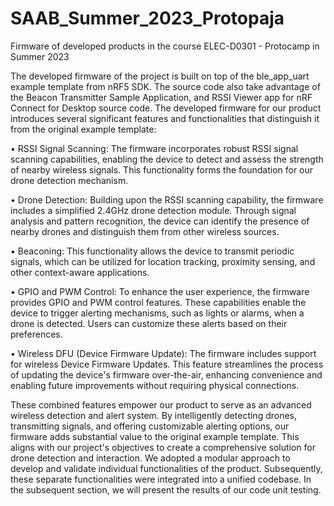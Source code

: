 # SAAB_Summer_2023_Protopaja
Firmware of developed products in the course ELEC-D0301 - Protocamp in Summer 2023


The developed firmware of the project is built on top of the ble_app_uart example template from nRF5 SDK. The source code also take advantage of the Beacon Transmitter Sample Application, and RSSI Viewer app for nRF Connect for Desktop source code.
The developed firmware for our product introduces several significant features and functionalities that distinguish it from the original example template:

•	RSSI Signal Scanning: The firmware incorporates robust RSSI signal scanning capabilities, enabling the device to detect and assess the strength of nearby wireless signals. This functionality forms the foundation for our drone detection mechanism.

•	Drone Detection: Building upon the RSSI scanning capability, the firmware includes a simplified 2.4GHz drone detection module. Through signal analysis and pattern recognition, the device can identify the presence of nearby drones and distinguish them from other wireless sources.

•	Beaconing: This functionality allows the device to transmit periodic signals, which can be utilized for location tracking, proximity sensing, and other context-aware applications.

•	GPIO and PWM Control: To enhance the user experience, the firmware provides GPIO and PWM control features. These capabilities enable the device to trigger alerting mechanisms, such as lights or alarms, when a drone is detected. Users can customize these alerts based on their preferences.

•	Wireless DFU (Device Firmware Update): The firmware includes support for wireless Device Firmware Updates. This feature streamlines the process of updating the device's firmware over-the-air, enhancing convenience and enabling future improvements without requiring physical connections.

These combined features empower our product to serve as an advanced wireless detection and alert system. By intelligently detecting drones, transmitting signals, and offering customizable alerting options, our firmware adds substantial value to the original example template. This aligns with our project's objectives to create a comprehensive solution for drone detection and interaction.
We adopted a modular approach to develop and validate individual functionalities of the product. Subsequently, these separate functionalities were integrated into a unified codebase. In the subsequent section, we will present the results of our code unit testing.
